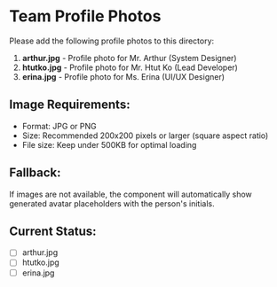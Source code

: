 # Team Profile Photos

Please add the following profile photos to this directory:

1. **arthur.jpg** - Profile photo for Mr. Arthur (System Designer)
2. **htutko.jpg** - Profile photo for Mr. Htut Ko (Lead Developer)  
3. **erina.jpg** - Profile photo for Ms. Erina (UI/UX Designer)

## Image Requirements:
- Format: JPG or PNG
- Size: Recommended 200x200 pixels or larger (square aspect ratio)
- File size: Keep under 500KB for optimal loading

## Fallback:
If images are not available, the component will automatically show generated avatar placeholders with the person's initials.

## Current Status:
- [ ] arthur.jpg
- [ ] htutko.jpg  
- [ ] erina.jpg